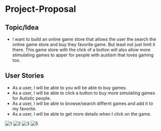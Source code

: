 # Project-Proposal

## Topic/Idea

- I want to build an online game store that allows the user the search the online game store and buy they favorite game. But least not just limit it there. This game store with the click of a button will also allow more stimulating games to apper for people with austism that loves gaming too.


## User Stories

- As a user, I will be able to you will be able to buy games.
- As a user, I will be able to click a button to buy more simulating games for Autistic people.
- As a user, I will be able to browse/search differnt games and add it to my favorite.
- As a user, I will be able to get more details when I click on the game.

![1](https://user-images.githubusercontent.com/105731910/217038354-2724e98d-f232-4297-8d9d-951f8191bd44.png)
![2](https://user-images.githubusercontent.com/105731910/217038382-a526a43b-f6fe-4833-b568-3560a044ac91.png)
![3](https://user-images.githubusercontent.com/105731910/217038432-c954e792-d6a6-47e3-b0c3-a920771c57d5.png)
![5](https://user-images.githubusercontent.com/105731910/217038325-97e6acbc-cede-4ab9-a31f-73294c99ce0f.png)
